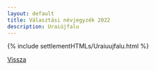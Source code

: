 ```yaml
---
layout: default
title: Választási névjegyzék 2022
description: Uraiújfalu
---
```


{% include settlementHTMLs/Uraiuujfalu.html %}

[Vissza](./)